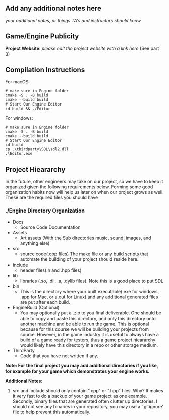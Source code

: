 ## Add any additional notes here

*your additional notes, or things TA's and instructors should know*

## Game/Engine Publicity

**Project Website**: *please edit the project website with a link here* (See part 3)

## Compilation Instructions

For macOS:
```shell
# make sure in Engine folder
cmake -S . -B build
cmake --build build
# Start Our Engine Editor
cd build && ./Editor
```

For windows:
```shell
# make sure in Engine folder
cmake -S . -B build
cmake --build build
# Start Our Engine Editor
cd build
cp .\thirdparty\SDL\sdl2.dll .
.\Editor.exe
```

## Project Hieararchy

In the future, other engineers may take on our project, so we have to keep it organized given the following requirements below. Forming some good organization habits now will help us later on when our project grows as well. These are the required files you should have 

### ./Engine Directory Organization

- Docs 
    - Source Code Documentation
- Assets
    - Art assets (With the Sub directories music, sound, images, and anything else)
- src
    - source code(.cpp files) The make file or any build scripts that automate the building of your project should reside here.
- include
    - header files(.h and .hpp files)
- lib
    - libraries (.so, .dll, .a, .dylib files). Note this is a good place to put SDL
- bin
    - This is the directory where your built executable(.exe for windows, .app for Mac, or a.out for Linux) and any additional generated files are put after each build.
- EngineBuild (Optional)
    - You may optionally put a .zip to you final deliverable. One should be able to copy and paste this directory, and only this directory onto another machine and be able to run the game. This is optional because for this course we will be building your projects from source. However, in the game industry it is useful to always have a build of a game ready for testers, thus a game project hieararchy would likely have this directory in a repo or other storage medium.
- ThirdParty
    - Code that you have not written if any.

**Note: For the final project you may add additional directories if you like, for example for your game which demonstrates your engine works.** 

**Additional Notes:** 

1. src and include should only contain ".cpp" or ".hpp" files. Why? It makes it very fast to do a backup of your game project as one example. Secondly, binary files that are generated often clutter up directories. I should not see any binaries in your repository, you may use a '.gitignore' file to help prevent this automatically. 
